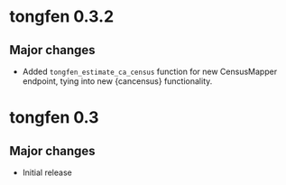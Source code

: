 # tongfen 0.3.2

## Major changes
- Added `tongfen_estimate_ca_census` function for new CensusMapper endpoint, tying into new {cancensus} functionality.

# tongfen 0.3

## Major changes
- Initial release
